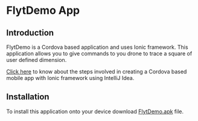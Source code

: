 <!--
#
# Licensed to the Apache Software Foundation (ASF) under one
# or more contributor license agreements.  See the NOTICE file
# distributed with this work for additional information
# regarding copyright ownership.  The ASF licenses this file
# to you under the Apache License, Version 2.0 (the
# "License"); you may not use this file except in compliance
# with the License.  You may obtain a copy of the License at
#
# http://www.apache.org/licenses/LICENSE-2.0
#
# Unless required by applicable law or agreed to in writing,
# software distributed under the License is distributed on an
# "AS IS" BASIS, WITHOUT WARRANTIES OR CONDITIONS OF ANY
#  KIND, either express or implied.  See the License for the
# specific language governing permissions and limitations
# under the License.
#
-->

# FlytDemo App

## Introduction

FlytDemo is a Cordova based application and uses Ionic framework.
This application allows you to give commands to you drone to trace a
square of user defined dimension.

[Click here](http://docs.flytbase.com/docs/FlytApps/Web_MobileApps.html) to
know about the steps involved in creating a Cordova based mobile app with
Ionic framework using IntelliJ Idea.

## Installation

To install this application onto your device download [FlytDemo.apk](https://github.com/flytbase/flytsamples/blob/master/AndroidApps/Shape%20Trace/ShapeTrace.apk)
file.


